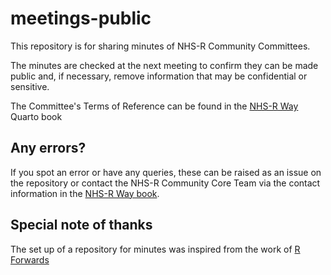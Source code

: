 
# meetings-public

<!-- badges: start -->
<!-- badges: end -->

This repository is for sharing minutes of NHS-R Community Committees.

The minutes are checked at the next meeting to confirm they can be made public 
and, if necessary, remove information that may be confidential or sensitive.

The Committee's Terms of Reference can be found in the 
[NHS-R Way](https://nhsrway.nhsrcommunity.com/nhsr-committee.html) Quarto book

## Any errors?

If you spot an error or have any queries, these can be raised as an issue on 
the repository or contact the NHS-R Community Core Team via the contact 
information in the 
[NHS-R Way book](https://nhsrway.nhsrcommunity.com/index.html#contact-us).

## Special note of thanks

The set up of a repository for minutes was inspired from the work of 
[R Forwards](https://github.com/forwards/meetings-public)
